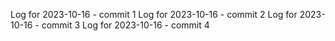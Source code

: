 Log for 2023-10-16 - commit 1
Log for 2023-10-16 - commit 2
Log for 2023-10-16 - commit 3
Log for 2023-10-16 - commit 4
